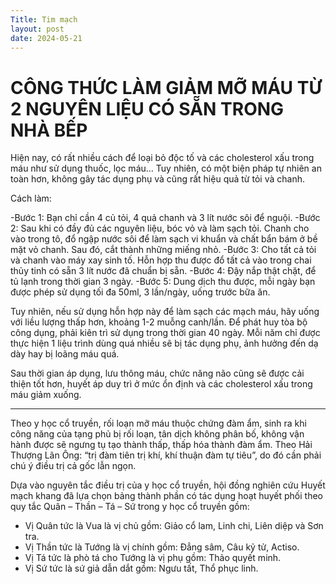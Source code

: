 ```yaml
---
Title: Tim mạch
layout: post
date: 2024-05-21
---
```

# CÔNG THỨC LÀM GIẢM MỠ MÁU TỪ 2 NGUYÊN LIỆU CÓ SẴN TRONG NHÀ BẾP

Hiện nay, có rất nhiều cách để loại bỏ độc tố và các cholesterol xấu trong máu như sử dụng thuốc, lọc máu… Tuy nhiên, có một biện pháp tự nhiên an toàn hơn, không gây tác dụng phụ và cũng rất hiệu quả từ tỏi và chanh.

Cách làm:

-Bước 1: Bạn chỉ cần 4 củ tỏi, 4 quả chanh và 3 lít nước sôi để nguội.
-Bước 2: Sau khi có đầy đủ các nguyên liệu, bóc vỏ và làm sạch tỏi. Chanh cho vào trong tô, đổ ngập nước sôi để làm sạch vi khuẩn và chất bẩn bám ở bề mặt vỏ chanh. Sau đó, cắt thành những miếng nhỏ.
-Bước 3: Cho tất cả tỏi và chanh vào máy xay sinh tố. Hỗn hợp thu được đổ tất cả vào trong chai thủy tinh có sẵn 3 lít nước đã chuẩn bị sẵn.
-Bước 4: Đậy nắp thật chặt, để tủ lạnh trong thời gian 3 ngày.
-Bước 5: Dung dịch thu được, mỗi ngày bạn được phép sử dụng tối đa 50ml, 3 lần/ngày, uống trước bữa ăn.

Tuy nhiên, nếu sử dụng hỗn hợp này để làm sạch các mạch máu, hãy uống với liều lượng thấp hơn, khoảng 1-2 muỗng canh/lần. Để phát huy tòa bộ công dụng, phải kiên trì sử dụng trong thời gian 40 ngày. Mỗi năm chỉ được thực hiện 1 liệu trình dùng quá nhiều sẽ bị tác dụng phụ, ảnh hưởng đến dạ dày hay bị loãng máu quá.

Sau thời gian áp dụng, lưu thông máu, chức năng não cũng sẽ được cải thiện tốt hơn, huyết áp duy trì ở mức ổn định và các cholesterol xấu trong máu giảm xuống.

<hr>

Theo y học cổ truyền, rối loạn mỡ máu thuộc chứng đàm ẩm, sinh ra khi công năng của tạng phủ bị rối loạn, tân dịch không phân bố, không vận hành được sẽ ngưng tụ tạo thành thấp, thấp hóa thành đàm ẩm. Theo Hải Thượng Lãn Ông: “trị đàm tiên trị khí, khí thuận đàm tự tiêu”, do đó cần phải chú ý điều trị cả gốc lẫn ngọn.

Dựa vào nguyên tắc điều trị của y học cổ truyền, hội đồng nghiên cứu Huyết mạch khang đã lựa chọn bảng thành phần có tác dụng hoạt huyết phối theo quy tắc Quân – Thần – Tá – Sứ trong y học cổ truyền gồm:
- Vị Quân tức là Vua là vị chủ gồm: Giảo cổ lam, Linh chi, Liên diệp và Sơn tra.
- Vị Thần tức là Tướng là vị chính gồm: Đẳng sâm, Câu kỷ tử, Actiso.
- Vị Tá tức là phò tá cho Tướng là vị phụ gồm: Thảo quyết minh.
- Vị Sứ tức là sứ giả dẫn dắt gồm: Ngưu tất, Thổ phục linh.